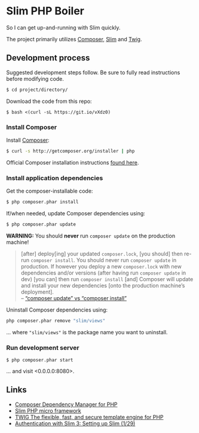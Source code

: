 # Slim PHP Boiler

So I can get up-and-running with Slim quickly.

The project primarily utilizes [Composer](https://getcomposer.org/), [Slim](http://www.slimframework.com/) and [Twig](http://twig.sensiolabs.org/).

## Development process

Suggested development steps follow. Be sure to fully read instructions before modifying code.

```bash
$ cd project/directory/
```

Download the code from this repo:

```
$ bash <(curl -sL https://git.io/vXdz0)
```

### Install Composer

Install [Composer](https://getcomposer.org/):

```bash
$ curl -s http://getcomposer.org/installer | php
```

Official Composer installation instructions [found here](https://getcomposer.org/download/).

### Install application dependencies

Get the composer-installable code:

```bash
$ php composer.phar install
```

If/when needed, update Composer dependencies using:

```bash
$ php composer.phar update
```

**WARNING:** You should **never** run `composer update` on the production machine!

> [after] deploy[ing] your updated `composer.lock`, [you should] then re-run `composer install`. You should never run `composer update` in production. If however you deploy a new `composer.lock` with new dependencies and/or versions (after having run `composer update` in dev) [you can] then run `composer install` [and] Composer will update and install your new dependencies [onto the production machine’s deployment].  
> – [“composer update” vs “composer install”](http://adamcod.es/2013/03/07/composer-install-vs-composer-update.html)

Uninstall Composer dependencies using:

```bash
php composer.phar remove "slim/views"
```

… where `"slim/views"` is the package name you want to uninstall.

### Run development server

```
$ php composer.phar start
```

… and visit <0.0.0.0:8080>.

## Links

* [Composer Dependency Manager for PHP]()
* [Slim PHP micro framework](http://www.slimframework.com/)
* [TWIG The flexible, fast, and secure template engine for PHP](http://twig.sensiolabs.org/)
* [Authentication with Slim 3: Setting up Slim (1/29)](https://youtu.be/RhcQXFeor9g)
